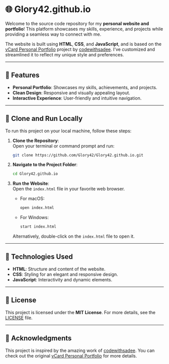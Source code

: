 # 🌐 Glory42.github.io  

Welcome to the source code repository for my **personal website and portfolio**! This platform showcases my skills, experience, and projects while providing a seamless way to connect with me.  

The website is built using **HTML**, **CSS**, and **JavaScript**, and is based on the [vCard Personal Portfolio](https://github.com/codewithsadee/vcard-personal-portfolio) project by [codewithsadee](https://github.com/codewithsadee). I've customized and streamlined it to reflect my unique style and preferences.  

---

## 🚀 Features  
- **Personal Portfolio**: Showcases my skills, achievements, and projects.  
- **Clean Design**: Responsive and visually appealing layout.  
- **Interactive Experience**: User-friendly and intuitive navigation.  

---

## 📂 Clone and Run Locally  

To run this project on your local machine, follow these steps:  

1. **Clone the Repository**:  
   Open your terminal or command prompt and run:  
   ```bash
   git clone https://github.com/Glory42/Glory42.github.io.git
   ```  

2. **Navigate to the Project Folder**:  
   ```bash
   cd Glory42.github.io
   ```  

3. **Run the Website**:  
   Open the `index.html` file in your favorite web browser.  
   - For macOS:  
     ```bash
     open index.html
     ```  
   - For Windows:  
     ```bash
     start index.html
     ```  
   Alternatively, double-click on the `index.html` file to open it.  

---

## 🎨 Technologies Used  
- **HTML**: Structure and content of the website.  
- **CSS**: Styling for an elegant and responsive design.  
- **JavaScript**: Interactivity and dynamic elements.  

---

## 📜 License  
This project is licensed under the **MIT License**. For more details, see the [LICENSE](./LICENSE) file.  

---

## 🙌 Acknowledgments  
This project is inspired by the amazing work of [codewithsadee](https://github.com/codewithsadee). You can check out the original [vCard Personal Portfolio](https://github.com/codewithsadee/vcard-personal-portfolio) for more details.  
